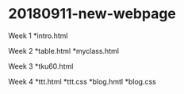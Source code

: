 # 20180911-new-webpage

Week 1
*intro.html

Week 2
*table.html
*myclass.html

Week 3
*tku60.html

Week 4
*ttt.html
*ttt.css
*blog.hmtl
*blog.css
